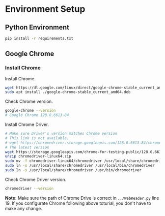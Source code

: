 # Environment Setup
## Python Environment
```bash
pip install -r requirements.txt
```
## Google Chrome
### Install Chrome
Install Chrome.
```bash
wget https://dl.google.com/linux/direct/google-chrome-stable_current_amd64.deb
sudo apt install ./google-chrome-stable_current_amd64.deb
```
Check Chrome version.
```bash
google-chrome --version
# Google Chrome 128.0.6613.84
```
Install Chrome Driver.
```bash
# Make sure Driver's version matches Chrome version
# This link is not available.
# wget https://chromedriver.storage.googleapis.com/128.0.6613.84/chromedriver_linux64.zip
# The latest version
wget https://storage.googleapis.com/chrome-for-testing-public/128.0.6613.84/linux64/chromedriver-linux64.zip
unzip chromedriver-linux64.zip
sudo mv -f chromedriver-linux64/chromedriver /usr/local/share/chromedriver 
sudo ln -s /usr/local/share/chromedriver /usr/local/bin/chromedriver 
sudo ln -s /usr/local/share/chromedriver /usr/bin/chromedriver
```
Check Chrome Driver version.
```bash
chromedriver --version
```

**Note:** Make sure the path of Chrome Drive is correct in ```../WebReader.py``` line 19. If you configurate Chrome following above toturial, you don't have to make any change.